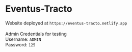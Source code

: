 # Eventus-Tracto<br>
Website deployed at `https://eventus-tracto.netlify.app`<br>
<br>
Admin Credentials for testing<br>
Username: `ADMIN`<br>
Password: `125`

